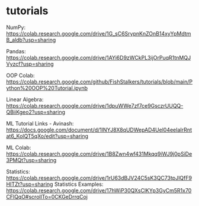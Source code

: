 # tutorials

NumPy: https://colab.research.google.com/drive/1G_sC6SrypnKnZOnB14xyYpMdtmB_aldb?usp=sharing

Pandas: https://colab.research.google.com/drive/1AYi6D9zWCkPL3ijOrPuqR1tnMQJVyzcf?usp=sharing

OOP Colab: https://colab.research.google.com/github/FishStalkers/tutorials/blob/main/Python%20OOP%20Tutorial.ipynb

Linear Algebra: https://colab.research.google.com/drive/1dpuWWe7zf7ce9GsczrUUQQ-QBiiKgeo2?usp=sharing


ML Tutorial Links - Avinash: https://docs.google.com/document/d/1lNYJ8X8qUDWepAD4Uel04eeIaIrRntat6_KolQT5qXo/edit?usp=sharing

ML Colab: https://colab.research.google.com/drive/1B8Zwn4wf431Mkqq9iWJ9j0pSiDe3PMQt?usp=sharing

Statistics: https://colab.research.google.com/drive/1rU63dBJV24C5sK3QC73tpJlQfF9HITZt?usp=sharing
Statistics Examples: https://colab.research.google.com/drive/17hWiP30QXsClKYp3GyCm5R1x70CFlQqO#scrollTo=0CKGeDrrqCoj
